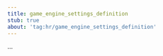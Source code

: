 ```yaml
---
title: game_engine_settings_definition
stub: true
about: 'tag:hr/game_engine_settings_definition'
---
```

...
